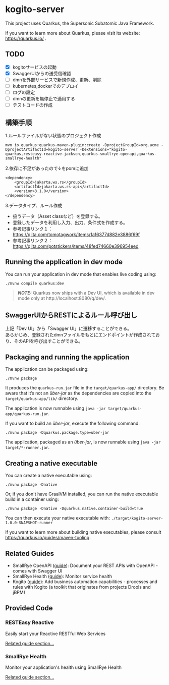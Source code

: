 # kogito-server

This project uses Quarkus, the Supersonic Subatomic Java Framework.

If you want to learn more about Quarkus, please visit its website: https://quarkus.io/ .

## TODO
- [x] kogitoサービスの起動
- [x] SwaggerUIからの送受信確認
- [ ] dmnを外部サービスで新規作成、更新、削除
- [ ] kubernetes,dockerでのデプロイ
- [ ] ログの設定
- [ ] dmnの更新を無停止で適用する
- [ ] テストコードの作成

## 構築手順
1.ルールファイルがない状態のプロジェクト作成
```
mvn io.quarkus:quarkus-maven-plugin:create -DprojectGroupId=org.acme -DprojectArtifactId=kogito-server -Dextensions="kogito-quarkus,resteasy-reactive-jackson,quarkus-smallrye-openapi,quarkus-smallrye-health"
```
2.依存に不足があったので↓をpomに追加
```
<dependency>
    <groupId>jakarta.ws.rs</groupId>
    <artifactId>jakarta.ws.rs-api</artifactId>
    <version>3.1.0</version>
</dependency>
```
3.データタイプ、ルール作成  
  - 扱うデータ（Asset classなど）を登録する。
  - 登録したデータを利用し入力、出力、条件式を作成する。
  - 参考記事リンク１：https://qiita.com/tomotagwork/items/1a16377d882e3886f69f
  - 参考記事リンク２：https://qiita.com/potstickers/items/48fed74660e396954eed

## Running the application in dev mode

You can run your application in dev mode that enables live coding using:
```shell script
./mvnw compile quarkus:dev
```

> **_NOTE:_**  Quarkus now ships with a Dev UI, which is available in dev mode only at http://localhost:8080/q/dev/.

## SwaggerUIからRESTによるルール呼び出し
上記「Dev UI」から「Swagger UI」に遷移することができる。<br>
あらかじめ、登録されたdmnファイルをもとにエンドポイントが作成されており、そのAPIを呼び出すことができる。

## Packaging and running the application

The application can be packaged using:
```shell script
./mvnw package
```
It produces the `quarkus-run.jar` file in the `target/quarkus-app/` directory.
Be aware that it’s not an _über-jar_ as the dependencies are copied into the `target/quarkus-app/lib/` directory.

The application is now runnable using `java -jar target/quarkus-app/quarkus-run.jar`.

If you want to build an _über-jar_, execute the following command:
```shell script
./mvnw package -Dquarkus.package.type=uber-jar
```

The application, packaged as an _über-jar_, is now runnable using `java -jar target/*-runner.jar`.

## Creating a native executable

You can create a native executable using: 
```shell script
./mvnw package -Dnative
```

Or, if you don't have GraalVM installed, you can run the native executable build in a container using: 
```shell script
./mvnw package -Dnative -Dquarkus.native.container-build=true
```

You can then execute your native executable with: `./target/kogito-server-1.0.0-SNAPSHOT-runner`

If you want to learn more about building native executables, please consult https://quarkus.io/guides/maven-tooling.

## Related Guides

- SmallRye OpenAPI ([guide](https://quarkus.io/guides/openapi-swaggerui)): Document your REST APIs with OpenAPI - comes with Swagger UI
- SmallRye Health ([guide](https://quarkus.io/guides/smallrye-health)): Monitor service health
- Kogito ([guide](https://quarkus.io/version/2.13/guides/kogito)): Add business automation capabilities - processes and rules with Kogito (a toolkit that originates from projects Drools and jBPM)

## Provided Code

### RESTEasy Reactive

Easily start your Reactive RESTful Web Services

[Related guide section...](https://quarkus.io/guides/getting-started-reactive#reactive-jax-rs-resources)

### SmallRye Health

Monitor your application's health using SmallRye Health

[Related guide section...](https://quarkus.io/guides/smallrye-health)
